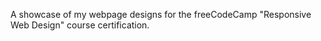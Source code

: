 A showcase of my webpage designs for the freeCodeCamp "Responsive Web Design" course certification. 
